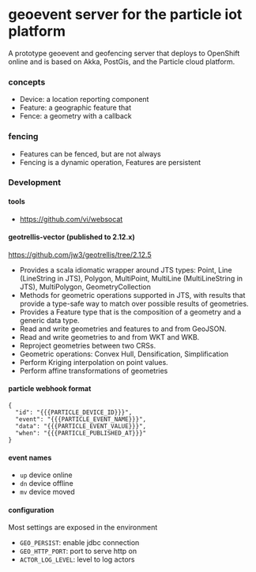 geoevent server for the particle iot platform
===

A prototype geoevent and geofencing server that deploys to OpenShift online and is based on Akka, PostGis, and the Particle cloud platform.

### concepts
- Device: a location reporting component
- Feature: a geographic feature that
- Fence: a geometry with a callback

### fencing
- Features can be fenced, but are not always
- Fencing is a dynamic operation, Features are persistent

### Development

#### tools
- https://github.com/vi/websocat

#### geotrellis-vector (published to 2.12.x)

https://github.com/jw3/geotrellis/tree/2.12.5

- Provides a scala idiomatic wrapper around JTS types: Point, Line (LineString in JTS), Polygon, MultiPoint, MultiLine (MultiLineString in JTS), MultiPolygon, GeometryCollection
- Methods for geometric operations supported in JTS, with results that provide a type-safe way to match over possible results of geometries.
- Provides a Feature type that is the composition of a geometry and a generic data type.
- Read and write geometries and features to and from GeoJSON.
- Read and write geometries to and from WKT and WKB.
- Reproject geometries between two CRSs.
- Geometric operations: Convex Hull, Densification, Simplification
- Perform Kriging interpolation on point values.
- Perform affine transformations of geometries


#### particle webhook format

```
{
  "id": "{{{PARTICLE_DEVICE_ID}}}",
  "event": "{{{PARTICLE_EVENT_NAME}}}",
  "data": "{{{PARTICLE_EVENT_VALUE}}}",
  "when": "{{{PARTICLE_PUBLISHED_AT}}}"
}
```

#### event names
- `up` device online
- `dn` device offline
- `mv` device moved

#### configuration

Most settings are exposed in the environment

- `GEO_PERSIST`: enable jdbc connection
- `GEO_HTTP_PORT`: port to serve http on
- `ACTOR_LOG_LEVEL`: level to log actors

